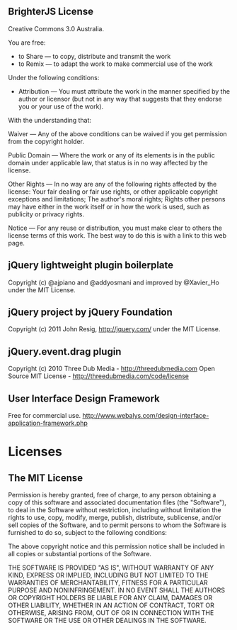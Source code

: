 BrighterJS License
------------------
Creative Commons 3.0 Australia.

You are free:

  * to Share — to copy, distribute and transmit the work
  * to Remix — to adapt the work to make commercial use of the work

Under the following conditions:

  * Attribution — You must attribute the work in the manner specified by
  the author or licensor (but not in any way that suggests that they
  endorse you or your use of the work).

With the understanding that:

Waiver — Any of the above conditions can be waived if you get permission
from the copyright holder.

Public Domain — Where the work or any of its elements is in the public
domain under applicable law, that status is in no way affected by the
license.

Other Rights — In no way are any of the following rights affected by the
license: Your fair dealing or fair use rights, or other applicable
copyright exceptions and limitations; The author's moral rights; Rights
other persons may have either in the work itself or in how the work is
used, such as publicity or privacy rights.

Notice — For any reuse or distribution, you must make clear to others
the license terms of this work. The best way to do this is with a link
to this web page.

jQuery lightweight plugin boilerplate
-------------------------------------
Copyright (c) @ajpiano and @addyosmani and improved by @Xavier_Ho
under the MIT License.

jQuery project by jQuery Foundation
-----------------------------------
Copyright (c) 2011 John Resig, http://jquery.com/ under the MIT License.

jQuery.event.drag plugin
------------------------
Copyright (c) 2010 Three Dub Media - http://threedubmedia.com
Open Source MIT License - http://threedubmedia.com/code/license

User Interface Design Framework
-------------------------------
Free for commercial use.
http://www.webalys.com/design-interface-application-framework.php

Licenses
========
The MIT License
---------------
Permission is hereby granted, free of charge, to any person obtaining a
copy of this software and associated documentation files (the
"Software"), to deal in the Software without restriction, including
without limitation the rights to use, copy, modify, merge, publish,
distribute, sublicense, and/or sell copies of the Software, and to
permit persons to whom the Software is furnished to do so, subject to
the following conditions:

The above copyright notice and this permission notice shall be included
in all copies or substantial portions of the Software.

THE SOFTWARE IS PROVIDED "AS IS", WITHOUT WARRANTY OF ANY KIND, EXPRESS
OR IMPLIED, INCLUDING BUT NOT LIMITED TO THE WARRANTIES OF
MERCHANTABILITY, FITNESS FOR A PARTICULAR PURPOSE AND NONINFRINGEMENT.
IN NO EVENT SHALL THE AUTHORS OR COPYRIGHT HOLDERS BE LIABLE FOR ANY
CLAIM, DAMAGES OR OTHER LIABILITY, WHETHER IN AN ACTION OF CONTRACT,
TORT OR OTHERWISE, ARISING FROM, OUT OF OR IN CONNECTION WITH THE
SOFTWARE OR THE USE OR OTHER DEALINGS IN THE SOFTWARE.